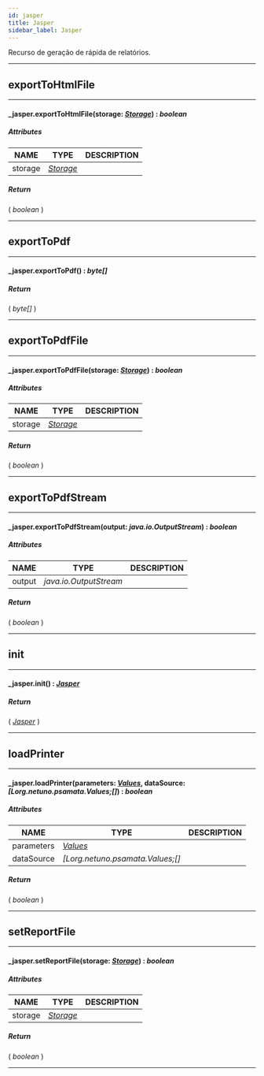 ```yaml
---
id: jasper
title: Jasper
sidebar_label: Jasper
---
```


Recurso de geração de rápida de relatórios.

---

## exportToHtmlFile

---

#### _jasper.exportToHtmlFile(storage: _[Storage](../../resources/Storage)_) : _boolean_
##### Attributes

| NAME | TYPE | DESCRIPTION |
|---|---|---|
| storage | _[Storage](../../resources/Storage)_ |   |

##### Return

( _boolean_ )


---

## exportToPdf

---

#### _jasper.exportToPdf() : _byte[]_
##### Return

( _byte[]_ )


---

## exportToPdfFile

---

#### _jasper.exportToPdfFile(storage: _[Storage](../../resources/Storage)_) : _boolean_
##### Attributes

| NAME | TYPE | DESCRIPTION |
|---|---|---|
| storage | _[Storage](../../resources/Storage)_ |   |

##### Return

( _boolean_ )


---

## exportToPdfStream

---

#### _jasper.exportToPdfStream(output: _java.io.OutputStream_) : _boolean_
##### Attributes

| NAME | TYPE | DESCRIPTION |
|---|---|---|
| output | _java.io.OutputStream_ |   |

##### Return

( _boolean_ )


---

## init

---

#### _jasper.init() : _[Jasper](../../resources/Jasper)_
##### Return

( _[Jasper](../../resources/Jasper)_ )


---

## loadPrinter

---

#### _jasper.loadPrinter(parameters: _[Values](../../objects/Values)_, dataSource: _[Lorg.netuno.psamata.Values;[]_) : _boolean_
##### Attributes

| NAME | TYPE | DESCRIPTION |
|---|---|---|
| parameters | _[Values](../../objects/Values)_ |   |
| dataSource | _[Lorg.netuno.psamata.Values;[]_ |   |

##### Return

( _boolean_ )


---

## setReportFile

---

#### _jasper.setReportFile(storage: _[Storage](../../resources/Storage)_) : _boolean_
##### Attributes

| NAME | TYPE | DESCRIPTION |
|---|---|---|
| storage | _[Storage](../../resources/Storage)_ |   |

##### Return

( _boolean_ )


---

